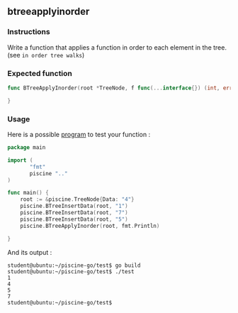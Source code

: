 ## btreeapplyinorder

### Instructions

Write a function that applies a function in order to each element in the tree.
(see `in order tree walks`)

### Expected function

```go
func BTreeApplyInorder(root *TreeNode, f func(...interface{}) (int, error)) {

}
```

### Usage

Here is a possible [program](TODO-LINK) to test your function :

```go
package main

import (
       "fmt"
       piscine ".."
)

func main() {
	root := &piscine.TreeNode{Data: "4"}
	piscine.BTreeInsertData(root, "1")
	piscine.BTreeInsertData(root, "7")
	piscine.BTreeInsertData(root, "5")
	piscine.BTreeApplyInorder(root, fmt.Println)

}
```

And its output :

```console
student@ubuntu:~/piscine-go/test$ go build
student@ubuntu:~/piscine-go/test$ ./test
1
4
5
7
student@ubuntu:~/piscine-go/test$
```
